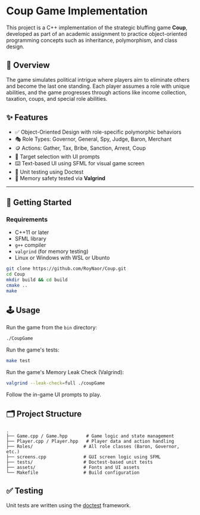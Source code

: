 # Coup Game Implementation

This project is a C++ implementation of the strategic bluffing game **Coup**, developed as part of an academic assignment to practice object-oriented programming concepts such as inheritance, polymorphism, and class design.

## 🧠 Overview

The game simulates political intrigue where players aim to eliminate others and become the last one standing. Each player assumes a role with unique abilities, and the game progresses through actions like income collection, taxation, coups, and special role abilities.

## ✨ Features

- ✅ Object-Oriented Design with role-specific polymorphic behaviors  
- 🎭 Role Types: Governor, General, Spy, Judge, Baron, Merchant  
- 🪙 Actions: Gather, Tax, Bribe, Sanction, Arrest, Coup  
- 🎯 Target selection with UI prompts  
- ⌨️ Text-based UI using SFML for visual game screen  
- 🧪 Unit testing using Doctest  
- 🧠 Memory safety tested via **Valgrind**  

---

## 🚀 Getting Started

### Requirements

- C++11 or later  
- SFML library  
- `g++` compiler  
- `valgrind` (for memory testing)  
- Linux or Windows with WSL or Ubunto

```bash
git clone https://github.com/RoyNaor/Coup.git
cd Coup
mkdir build && cd build
cmake ..
make
```

## 🕹️ Usage

Run the game from the `bin` directory:

```bash
./CoupGame
```

Run the game's tests:

```bash
make test
```

Run the game's Memory Leak Check (Valgrind):
```bash
valgrind --leak-check=full ./coupGame
```

Follow the in-game UI prompts to play.

## 🗂️ Project Structure

```text
.
├── Game.cpp / Game.hpp       # Game logic and state management
├── Player.cpp / Player.hpp   # Player data and action handling
├── Roles/                   # All role classes (Baron, Governor, etc.)
├── screens.cpp              # GUI screen logic using SFML
├── tests/                   # Doctest-based unit tests
├── assets/                  # Fonts and UI assets
└── Makefile                 # Build configuration
```

## ✅ Testing

Unit tests are written using the [doctest](https://github.com/doctest/doctest) framework.

